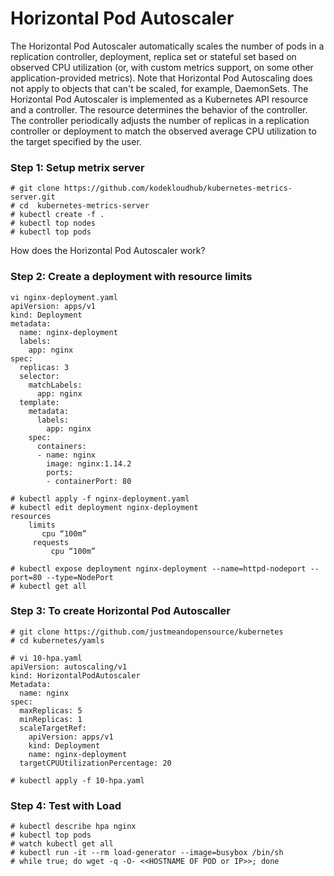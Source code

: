 # Horizontal Pod Autoscaler

The Horizontal Pod Autoscaler automatically scales the number of pods in a replication controller, deployment, replica set or stateful set based on observed CPU utilization (or, with custom metrics support, on some other application-provided metrics). Note that Horizontal Pod Autoscaling does not apply to objects that can't be scaled, for example, DaemonSets.
The Horizontal Pod Autoscaler is implemented as a Kubernetes API resource and a controller. The resource determines the behavior of the controller. The controller periodically adjusts the number of replicas in a replication controller or deployment to match the observed average CPU utilization to the target specified by the user.


### Step 1: Setup metrix server
```
# git clone https://github.com/kodekloudhub/kubernetes-metrics-server.git
# cd  kubernetes-metrics-server
# kubectl create -f .
# kubectl top nodes
# kubectl top pods 
```
How does the Horizontal Pod Autoscaler work? 

### Step 2: Create a deployment with resource limits
```
vi nginx-deployment.yaml 
apiVersion: apps/v1
kind: Deployment
metadata:
  name: nginx-deployment
  labels:
    app: nginx
spec:
  replicas: 3
  selector:
    matchLabels:
      app: nginx
  template:
    metadata:
      labels:
        app: nginx
    spec:
      containers:
      - name: nginx
        image: nginx:1.14.2
        ports:
        - containerPort: 80

# kubectl apply -f nginx-deployment.yaml 
# kubectl edit deployment nginx-deployment
resources
    limits
       cpu “100m”
     requests
         cpu “100m” 
```
```
# kubectl expose deployment nginx-deployment --name=httpd-nodeport --port=80 --type=NodePort
# kubectl get all
```
### Step 3: To create Horizontal Pod Autoscaller
```
# git clone https://github.com/justmeandopensource/kubernetes
# cd kubernetes/yamls
```
```
# vi 10-hpa.yaml
apiVersion: autoscaling/v1
kind: HorizontalPodAutoscaler
Metadata:
  name: nginx
spec:
  maxReplicas: 5
  minReplicas: 1
  scaleTargetRef:
    apiVersion: apps/v1
    kind: Deployment
    name: nginx-deployment
  targetCPUUtilizationPercentage: 20
```
```
# kubectl apply -f 10-hpa.yaml 
```



### Step 4: Test with Load
```
# kubectl describe hpa nginx
# kubectl top pods
# watch kubectl get all
# kubectl run -it --rm load-generator --image=busybox /bin/sh
# while true; do wget -q -O- <<HOSTNAME OF POD or IP>>; done 
```










 
